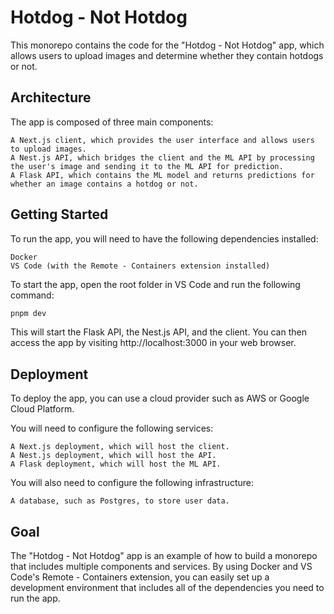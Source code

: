 # Hotdog - Not Hotdog

This monorepo contains the code for the "Hotdog - Not Hotdog" app, which allows users to upload images and determine whether they contain hotdogs or not.

## Architecture

The app is composed of three main components:

    A Next.js client, which provides the user interface and allows users to upload images.
    A Nest.js API, which bridges the client and the ML API by processing the user's image and sending it to the ML API for prediction.
    A Flask API, which contains the ML model and returns predictions for whether an image contains a hotdog or not.

## Getting Started

To run the app, you will need to have the following dependencies installed:

    Docker
    VS Code (with the Remote - Containers extension installed)

To start the app, open the root folder in VS Code and run the following command:

```sh
pnpm dev
```

This will start the Flask API, the Nest.js API, and the client. You can then access the app by visiting http://localhost:3000 in your web browser.

## Deployment

To deploy the app, you can use a cloud provider such as AWS or Google Cloud Platform.

You will need to configure the following services:

    A Next.js deployment, which will host the client.
    A Nest.js deployment, which will host the API.
    A Flask deployment, which will host the ML API.

You will also need to configure the following infrastructure:

    A database, such as Postgres, to store user data.

## Goal

The "Hotdog - Not Hotdog" app is an example of how to build a monorepo that includes multiple components and services. By using Docker and VS Code's Remote - Containers extension, you can easily set up a development environment that includes all of the dependencies you need to run the app.